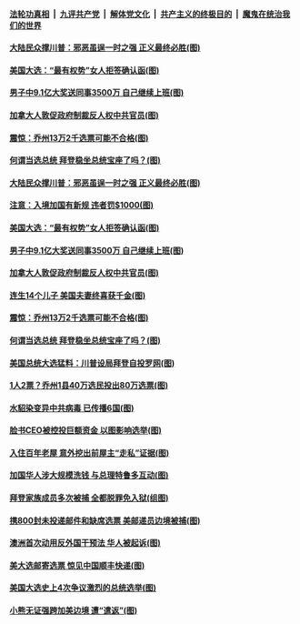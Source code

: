 

####  [法轮功真相](../../../../basic/blob/master/README.md?t=11110531) &nbsp;|&nbsp; [九评共产党](../../../../9ping.md/blob/master/README.md?t=11110531) &nbsp;|&nbsp; [解体党文化](../../../../jtdwh.md/blob/master/README.md?t=11110531)  &nbsp;|&nbsp; [共产主义的终极目的](../../../../gczydzjmd.md/blob/master/README.md?t=11110531) &nbsp;|&nbsp; [魔鬼在统治我们的世界](../../../../mgztzwmdsj.md/blob/master/README.md?t=11110531) 

#### [大陆民众撑川普：邪恶虽逞一时之强 正义最终必胜(图)](../pages/p3/952092.md?t=11110531) 

#### [美国大选：“最有权势”女人拒签确认函(图)](../pages/p3/952076.md?t=11110531) 

#### [男子中9.1亿大奖送同事3500万 自己继续上班(图)](../pages/p3/952018.md?t=11110531) 

#### [加拿大人敦促政府制裁反人权中共官员(图)](../pages/p3/952014.md?t=11110531) 

#### [震惊：乔州13万2千选票可能不合格(图)](../pages/p3/951996.md?t=11110531) 

#### [何谓当选总统 拜登稳坐总统宝座了吗？(图)](../pages/p3/951979.md?t=11110531) 

#### [大陆民众撑川普：邪恶虽逞一时之强 正义最终必胜(图)](../pages/p3/952092.md?t=11110531) 

#### [注意：入境加国有新规 违者罚$1000(图)](../pages/p3/952088.md?t=11110531) 

#### [美国大选：“最有权势”女人拒签确认函(图)](../pages/p3/952076.md?t=11110531) 

#### [男子中9.1亿大奖送同事3500万 自己继续上班(图)](../pages/p3/952018.md?t=11110531) 

#### [加拿大人敦促政府制裁反人权中共官员(图)](../pages/p3/952014.md?t=11110531) 

#### [连生14个儿子 美国夫妻终喜获千金(图)](../pages/p3/952007.md?t=11110531) 

#### [震惊：乔州13万2千选票可能不合格(图)](../pages/p3/951996.md?t=11110531) 

#### [何谓当选总统 拜登稳坐总统宝座了吗？(图)](../pages/p3/951979.md?t=11110531) 

#### [美国总统大选猛料：川普设局拜登自投罗网(图)](../pages/p3/951903.md?t=11110531) 

#### [1人2票？乔州1县40万选民投出80万选票(图)](../pages/p3/951962.md?t=11110531) 

#### [水貂染变异中共病毒 已传播6国(图)](../pages/p3/951891.md?t=11110531) 

#### [脸书CEO被控投巨额资金 以图影响选举(图)](../pages/p3/951861.md?t=11110531) 

#### [入住百年老屋 意外挖出前屋主“走私”证据(图)](../pages/p3/951858.md?t=11110531) 

#### [加国华人涉大规模洗钱 与总理特鲁多互动(图)](../pages/p3/951854.md?t=11110531) 

#### [拜登家族成员多次被捕 全都脱罪免入狱(组图)](../pages/p3/951734.md?t=11110531) 

#### [携800封未投递邮件和缺席选票 美邮递员边境被捕(图)](../pages/p3/951742.md?t=11110531) 

#### [澳洲首次动用反外国干预法 华人被起诉(图)](../pages/p3/951743.md?t=11110531) 

#### [美大选邮寄选票 惊见中国顺丰快递(图)](../pages/p3/951733.md?t=11110531) 

#### [美国大选史上4次争议激烈的总统选举(图)](../pages/p3/951627.md?t=11110531) 

#### [小熊无证强跨加美边境 遭“遣返”(图)](../pages/p3/951724.md?t=11110531) 

